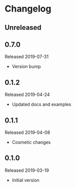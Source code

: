 # Changelog

## Unreleased

## 0.7.0
Released 2019-07-31

- Version bump

## 0.1.2
Released 2019-04-24

- Updated docs and examples

## 0.1.1
Released 2019-04-08

- Cosmetic changes

## 0.1.0
Released 2019-03-19

- Initial version
